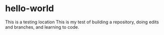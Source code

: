 # hello-world
This is a testing location
This is my test of building a repository, doing edits and branches, and learning to code. 
